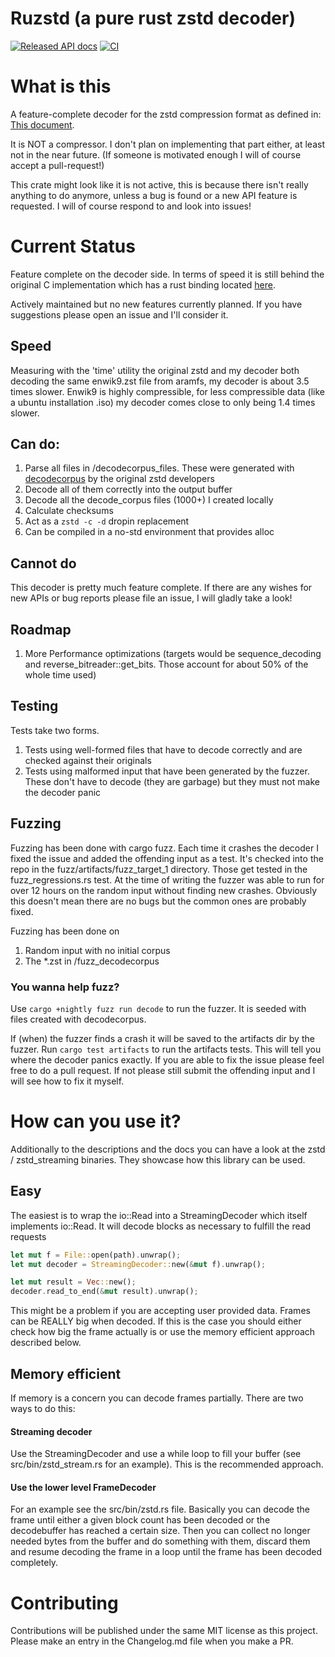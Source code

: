 # Ruzstd (a pure rust zstd decoder)

[![Released API docs](https://docs.rs/ruzstd/badge.svg)](https://docs.rs/ruzstd)
[![CI](https://github.com/killingspark/zstd-rs/workflows/CI/badge.svg)](https://github.com/killingspark/zstd-rs/actions?query=workflow%3ACI)


# What is this

A feature-complete decoder for the zstd compression format as defined in: [This document](https://github.com/facebook/zstd/blob/dev/doc/zstd_compression_format.md).

It is NOT a compressor. I don't plan on implementing that part either, at least not in the near future. (If someone is motivated enough I will of course accept a pull-request!)

This crate might look like it is not active, this is because there isn't really anything to do anymore, unless a bug is found or a new API feature is requested. I will of course respond to and look into issues!

# Current Status

Feature complete on the decoder side. In terms of speed it is still behind the original C implementation which has a rust binding located [here](https://github.com/gyscos/zstd-rs).

Actively maintained but no new features currently planned. If you have suggestions please open an issue and I'll consider it.

## Speed

Measuring with the 'time' utility the original zstd and my decoder both decoding the same enwik9.zst file from aramfs, my decoder is about 3.5 times slower. Enwik9 is highly compressible, for less compressible data (like a ubuntu installation .iso) my decoder comes close to only being 1.4 times slower.

## Can do:

1. Parse all files in /decodecorpus_files. These were generated with [decodecorpus](https://github.com/facebook/zstd/tree/dev/tests) by the original zstd developers
1. Decode all of them correctly into the output buffer
1. Decode all the decode_corpus files (1000+) I created locally
1. Calculate checksums
1. Act as a `zstd -c -d` dropin replacement
1. Can be compiled in a no-std environment that provides alloc

## Cannot do

This decoder is pretty much feature complete. If there are any wishes for new APIs or bug reports please file an issue, I will gladly take a look!

## Roadmap

1. More Performance optimizations (targets would be sequence_decoding and reverse_bitreader::get_bits. Those account for about 50% of the whole time used)

## Testing

Tests take two forms.

1. Tests using well-formed files that have to decode correctly and are checked against their originals
1. Tests using malformed input that have been generated by the fuzzer. These don't have to decode (they are garbage) but they must not make the decoder panic

## Fuzzing

Fuzzing has been done with cargo fuzz. Each time it crashes the decoder I fixed the issue and added the offending input as a test. It's checked into the repo in the fuzz/artifacts/fuzz_target_1 directory. Those get tested in the fuzz_regressions.rs test.
At the time of writing the fuzzer was able to run for over 12 hours on the random input without finding new crashes. Obviously this doesn't mean there are no bugs but the common ones are probably fixed.

Fuzzing has been done on

1. Random input with no initial corpus
2. The \*.zst in /fuzz_decodecorpus

### You wanna help fuzz?

Use `cargo +nightly fuzz run decode` to run the fuzzer. It is seeded with files created with decodecorpus.

If (when) the fuzzer finds a crash it will be saved to the artifacts dir by the fuzzer. Run `cargo test artifacts` to run the artifacts tests.
This will tell you where the decoder panics exactly. If you are able to fix the issue please feel free to do a pull request. If not please still submit the offending input and I will see how to fix it myself.

# How can you use it?

Additionally to the descriptions and the docs you can have a look at the zstd / zstd_streaming binaries. They showcase how this library can be used.

## Easy

The easiest is to wrap the io::Read into a StreamingDecoder which itself implements io::Read. It will decode blocks as necessary to fulfill the read requests

```rust
let mut f = File::open(path).unwrap();
let mut decoder = StreamingDecoder::new(&mut f).unwrap();

let mut result = Vec::new();
decoder.read_to_end(&mut result).unwrap();
```

This might be a problem if you are accepting user provided data. Frames can be REALLY big when decoded. If this is the case you should either check how big the frame
actually is or use the memory efficient approach described below.

## Memory efficient

If memory is a concern you can decode frames partially. There are two ways to do this:

#### Streaming decoder

Use the StreamingDecoder and use a while loop to fill your buffer (see src/bin/zstd_stream.rs for an example). This is the
recommended approach.

#### Use the lower level FrameDecoder

For an example see the src/bin/zstd.rs file. Basically you can decode the frame until either a
given block count has been decoded or the decodebuffer has reached a certain size. Then you can collect no longer needed bytes from the buffer and do something with them, discard them and resume decoding the frame in a loop until the frame has been decoded completely.

# Contributing

Contributions will be published under the same MIT license as this project. Please make an entry in the Changelog.md file when you make a PR.